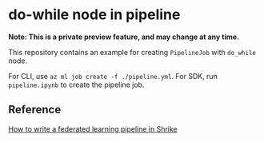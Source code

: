 # do-while node in pipeline

**Note: This is a private preview feature, and may change at any time.**

This repository contains an example for creating `PipelineJob` with `do_while` node.


For CLI, use `az ml job create -f ./pipeline.yml`.
For SDK, run `pipeline.ipynb` to create the pipeline job.

## Reference

[How to write a federated learning pipeline in Shrike](https://shrike-docs.com/pipeline/federated-learning-doc/#motivation)